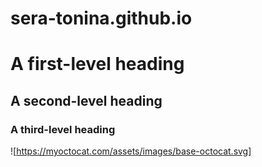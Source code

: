 # sera-tonina.github.io
# A first-level heading
## A second-level heading
### A third-level heading

![https://myoctocat.com/assets/images/base-octocat.svg]

